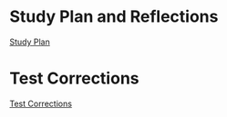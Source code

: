 # Study Plan and Reflections
<a href="https://github.com/saumyapalk23/Saumya-Palakodety-Trimester-3-/wiki/Study-Plan-and-Reflections" target="_blank">Study Plan</a>

# Test Corrections
<a href="https://docs.google.com/document/d/1LGhIQb4_PFZjI9h-UciytXD-G35hloOjKqpN-6SoV4Q/edit?usp=shring" target="_blank">Test Corrections</a>
